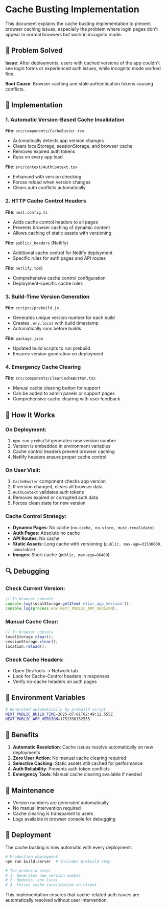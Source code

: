 # Cache Busting Implementation

This document explains the cache busting implementation to prevent browser caching issues, especially the problem where login pages don't appear in normal browsers but work in incognito mode.

## 🎯 Problem Solved

**Issue**: After deployments, users with cached versions of the app couldn't see login forms or experienced auth issues, while incognito mode worked fine.

**Root Cause**: Browser caching and stale authentication tokens causing conflicts.

## 🔧 Implementation

### 1. **Automatic Version-Based Cache Invalidation**

**File**: `src/components/CacheBuster.tsx`
- Automatically detects app version changes
- Clears localStorage, sessionStorage, and browser cache
- Removes expired auth tokens
- Runs on every app load

**File**: `src/context/AuthContext.tsx`
- Enhanced with version checking
- Forces reload when version changes
- Clears auth conflicts automatically

### 2. **HTTP Cache Control Headers**

**File**: `next.config.ts`
- Adds cache control headers to all pages
- Prevents browser caching of dynamic content
- Allows caching of static assets with versioning

**File**: `public/_headers` (Netlify)
- Additional cache control for Netlify deployment
- Specific rules for auth pages and API routes

**File**: `netlify.toml`
- Comprehensive cache control configuration
- Deployment-specific cache rules

### 3. **Build-Time Version Generation**

**File**: `scripts/prebuild.js`
- Generates unique version number for each build
- Creates `.env.local` with build timestamp
- Automatically runs before builds

**File**: `package.json`
- Updated build scripts to run prebuild
- Ensures version generation on deployment

### 4. **Emergency Cache Clearing**

**File**: `src/components/ClearCacheButton.tsx`
- Manual cache clearing button for support
- Can be added to admin panels or support pages
- Comprehensive cache clearing with user feedback

## 🚀 How It Works

### On Deployment:
1. `npm run prebuild` generates new version number
2. Version is embedded in environment variables
3. Cache control headers prevent browser caching
4. Netlify headers ensure proper cache control

### On User Visit:
1. `CacheBuster` component checks app version
2. If version changed, clears all browser data
3. `AuthContext` validates auth tokens
4. Removes expired or corrupted auth data
5. Forces clean state for new version

### Cache Control Strategy:
- **Dynamic Pages**: No cache (`no-cache, no-store, must-revalidate`)
- **Auth Pages**: Absolute no cache
- **API Routes**: No cache
- **Static Assets**: Long cache with versioning (`public, max-age=31536000, immutable`)
- **Images**: Short cache (`public, max-age=86400`)

## 🔍 Debugging

### Check Current Version:
```javascript
// In browser console
console.log(localStorage.getItem('elixr_app_version'));
console.log(process.env.NEXT_PUBLIC_APP_VERSION);
```

### Manual Cache Clear:
```javascript
// In browser console
localStorage.clear();
sessionStorage.clear();
location.reload();
```

### Check Cache Headers:
- Open DevTools → Network tab
- Look for Cache-Control headers in responses
- Verify no-cache headers on auth pages

## 📝 Environment Variables

```bash
# Generated automatically by prebuild script
NEXT_PUBLIC_BUILD_TIME=2025-07-01T02:49:12.555Z
NEXT_PUBLIC_APP_VERSION=1751338152555
```

## 🎯 Benefits

1. **Automatic Resolution**: Cache issues resolve automatically on new deployments
2. **Zero User Action**: No manual cache clearing required
3. **Selective Caching**: Static assets still cached for performance
4. **Auth Reliability**: Prevents auth token conflicts
5. **Emergency Tools**: Manual cache clearing available if needed

## 🔧 Maintenance

- Version numbers are generated automatically
- No manual intervention required
- Cache clearing is transparent to users
- Logs available in browser console for debugging

## 🚀 Deployment

The cache busting is now automatic with every deployment:

```bash
# Production deployment
npm run build:server  # Includes prebuild step

# The prebuild step:
# 1. Generates new version number
# 2. Updates .env.local
# 3. Forces cache invalidation on client
```

This implementation ensures that cache-related auth issues are automatically resolved without user intervention.
